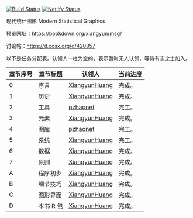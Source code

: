 [![Build Status](https://travis-ci.com/XiangyunHuang/MSG-Book.svg?branch=master)](https://travis-ci.com/XiangyunHuang/MSG-Book) [![Netlify Status](https://api.netlify.com/api/v1/badges/bb36db58-2a81-4e96-8397-5f9384138185/deploy-status)](https://app.netlify.com/sites/nostalgic-boyd-830eb6/deploys)


现代统计图形 Modern Statistical Graphics

预览网址：<https://bookdown.org/xiangyun/msg/>

讨论帖：<https://d.cosx.org/d/420857>

以下是任务分配表。认领人一栏为空的，表示暂时无人认领，等待有志之士加入。

| 章节序号  | 章节标题  | 认领人                                            | 当前进度  |
| -------- | --------- | ------------------------------------------------- | ------ |
| 0        | 序言      | [XiangyunHuang](https://github.com/XiangyunHuang) |完成。 |
| 1        | 历史      | [XiangyunHuang](https://github.com/XiangyunHuang) |完成。 |
| 2        | 工具      | [pzhaonet](https://github.com/pzhaonet)           |完工。 |
| 3        | 元素      | [XiangyunHuang](https://github.com/XiangyunHuang) |完成。 |
| 4        | 图库      | [pzhaonet](https://github.com/pzhaonet)           |完工。  |
| 5        | 系统      | [XiangyunHuang](https://github.com/XiangyunHuang) |完工。  |
| 6        | 数据      | [XiangyunHuang](https://github.com/XiangyunHuang) |完成。  |
| 7        | 原则      | [XiangyunHuang](https://github.com/XiangyunHuang) |完成。  |
| A        | 程序初步  | [XiangyunHuang](https://github.com/XiangyunHuang) |完成。  |
| B        | 细节技巧  | [XiangyunHuang](https://github.com/XiangyunHuang) |完成。  |
| C        | 图形界面  | [XiangyunHuang](https://github.com/XiangyunHuang) |完成。  |
| D        | 本书 R 包 | [XiangyunHuang](https://github.com/XiangyunHuang) |完成。  |

